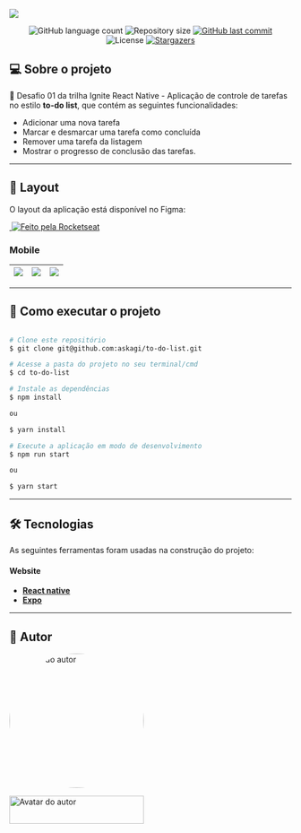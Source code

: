 ![](https://i.imgur.com/974mYvy.png)
<p align="center">
  <img alt="GitHub language count" src="https://img.shields.io/github/languages/count/askagi/mobile-to-do-list?color=%2304D361">

  <img alt="Repository size" src="https://img.shields.io/github/repo-size/askagi/mobile-to-do-list">
  
  <a href="https://github.com/askagi/to-do-list/commits/master">
    <img alt="GitHub last commit" src="https://img.shields.io/github/last-commit/askagi/mobile-to-do-list">
  </a>
    
   <img alt="License" src="https://img.shields.io/badge/license-MIT-brightgreen">
   <a href="https://github.com/askagi/mobile-to-do-list">
    <img alt="Stargazers" src="https://img.shields.io/github/stars/askagi/mobile-to-do-list?style=social">
  </a>
</p>


## 💻 Sobre o projeto

📘️ Desafio 01 da trilha Ignite React Native - Aplicação de controle de tarefas no estilo **to-do list**, que contém as seguintes funcionalidades:

- Adicionar uma nova tarefa
- Marcar e desmarcar uma tarefa como concluída
- Remover uma tarefa da listagem
- Mostrar o progresso de conclusão das tarefas.

---

## 🎨 Layout

O layout da aplicação está disponível no Figma:
<p>
    <a href="https://www.figma.com/file/icoXh6a891W9dpWeHAHTQP/ToDo-List-(Copy)?node-id=56%3A96">
  <img alt="" src="https://img.shields.io/badge/Acessar%20Layout%20-Figma-%2304D361">
</a>
    <a href="https://www.rocketseat.com.br/">
    <img alt="Feito pela Rocketseat" src="https://img.shields.io/badge/feito%20por-Rocketseat-%237519C1">
  </a>

</p>

### Mobile
 
| ![](https://i.imgur.com/2iIS9dd.png)| ![](https://i.imgur.com/Cdn8IjZ.png)| ![](https://i.imgur.com/BgrrZJM.png)|
| -------- | -------- | -------- |
     
---
## 🚀 Como executar o projeto

```bash

# Clone este repositório
$ git clone git@github.com:askagi/to-do-list.git

# Acesse a pasta do projeto no seu terminal/cmd
$ cd to-do-list

# Instale as dependências
$ npm install

ou

$ yarn install

# Execute a aplicação em modo de desenvolvimento
$ npm run start

ou

$ yarn start


```
---
## 🛠 Tecnologias

As seguintes ferramentas foram usadas na construção do projeto:

#### **Website**  
- **[React native](https://reactjs.org/)**
- **[Expo](https://expo.dev/)**

---
## 🦸 Autor

<div>
    <img src='https://github.com/askagi.png' alt='Avatar do autor' width='240' style='border-radius: 50%'/>
  <p>
  <a  href='https://www.linkedin.com/in/josecostasantosjr/'>   
    <img src='https://img.shields.io/badge/-José_Costa-blue?style=flat-square&logo=Linkedin&logoColor=white&link=https://www.linkedin.com/in/josecostasantosjr/' alt='Avatar do autor' width='240' height='50px' />
</a> 
  </p> 
</div>


 
